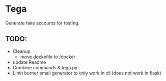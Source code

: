 # Tega
Generate fake accounts for testing.


## TODO:

- Cleanup
    - move dockefile to /docker
- update Readme
- Combine commands & tega.py
- Limit burner email generator to only work in cli (does not work in flask)
